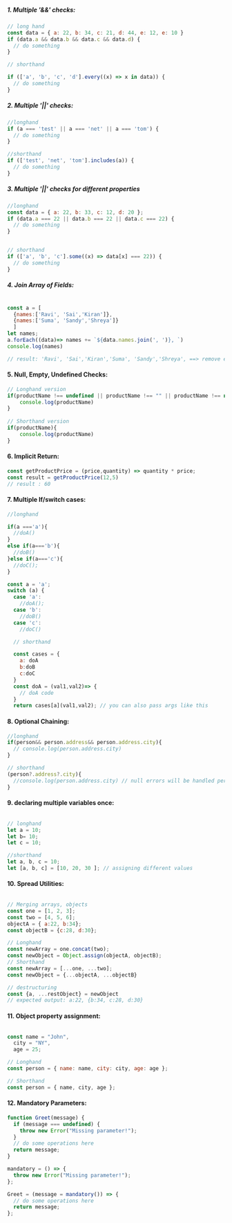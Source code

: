 ##### 1. Multiple '&&' checks:

```javascript
// long hand
const data = { a: 22, b: 34, c: 21, d: 44, e: 12, e: 10 }
if (data.a && data.b && data.c && data.d) {
  // do something
}

// shorthand

if (['a', 'b', 'c', 'd'].every((x) => x in data)) {
  // do something
}
```

##### 2. Multiple '||' checks:

```javascript
//longhand
if (a === 'test' || a === 'net' || a === 'tom') {
  // do something
}

//shorthand
if (['test', 'net', 'tom'].includes(a)) {
  // do something
}
```

##### 3. Multiple '||' checks for different properties

```javascript
//longhand
const data = { a: 22, b: 33, c: 12, d: 20 };
if (data.a === 22 || data.b === 22 || data.c === 22) {
  // do something
}


// shorthand
if (['a', 'b', 'c'].some((x) => data[x] === 22)) {
  // do something
}
```
##### 4. Join Array of Fields:

```javascript

const a = [
  {names:['Ravi', 'Sai','Kiran']},
  {names:['Suma', 'Sandy','Shreya']}
  ]
let names;
a.forEach((data)=> names += `${data.names.join(', ')}, `)
console.log(names)

// result: 'Ravi', 'Sai','Kiran','Suma', 'Sandy','Shreya', ==> remove ending comma by substr method
```
#### 5. Null, Empty, Undefined Checks:

```javascript
// Longhand version
if(productName !== undefined || productName !== "" || productName !== null){
    console.log(productName)
}
  
// Shorthand version
if(productName){
    console.log(productName)
}
```

#### 6. Implicit Return:

```javascript
const getProductPrice = (price,quantity) => quantity * price;
const result = getProductPrice(12,5)
// result : 60

```

#### 7. Multiple If/switch cases:

```javascript
//longhand

if(a ==='a'){
  //doA()
}
else if(a==='b'){
  //doB()
}else if(a==='c'){
  //doC();
}

const a = 'a';
switch (a) {
  case 'a':
    //doA();
  case 'b':
    //doB()
  case 'c':
    //doC()

  // shorthand

  const cases = {
    a: doA
    b:doB
    c:doC
  }
  const doA = (val1,val2)=> { 
    // doA code
  }
  return cases[a](val1,val2); // you can also pass args like this
```

#### 8. Optional Chaining:

```javascript
//longhand
if(person&& person.address&& person.address.city){
  // console.log(person.address.city)
}

// shorthand
(person?.address?.city){
  //console.log(person.address.city) // null errors will be handled perfectly here
}
```
#### 9. declaring multiple variables once:

```javascript

// longhand
let a = 10;
let b= 10;
let c = 10;

//shorthand
let a, b, c = 10;
let [a, b, c] = [10, 20, 30 ]; // assigning different values
```

#### 10. Spread Utilities:

```javascript

// Merging arrays, objects
const one = [1, 2, 3];
const two = [4, 5, 6];
objectA = { a:22, b:34};
const objectB = {c:28, d:30};

// Longhand
const newArray = one.concat(two);
const newObject = Object.assign(objectA, objectB);
// Shorthand
const newArray = [...one, ...two];
const newObject = {...objectA, ...objectB}

// destructuring
const {a, ...restObject} = newObject
// expected output: a:22, {b:34, c:28, d:30}
```
#### 11. Object property assignment: 

```javascript

const name = "John",
  city = "NY",
  age = 25;

// Longhand
const person = { name: name, city: city, age: age };

// Shorthand
const person = { name, city, age };
```

#### 12. Mandatory Parameters:

```javascript
function Greet(message) {
  if (message === undefined) {
    throw new Error("Missing parameter!");
  }
  // do some operations here
  return message;
}

mandatory = () => {
  throw new Error("Missing parameter!");
};

Greet = (message = mandatory()) => {
  // do some operations here
  return message;
};
```
